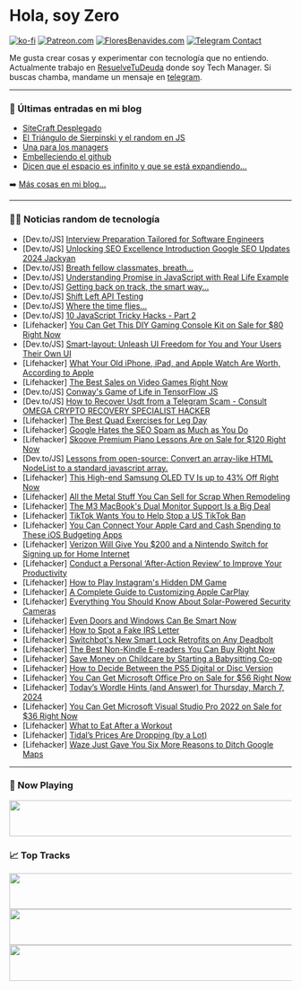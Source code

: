 # Hola, soy Zero

[![ko-fi](https://ko-fi.com/img/githubbutton_sm.svg)](https://ko-fi.com/J3J4N0LUK)
[![Patreon.com](https://img.shields.io/endpoint.svg?url=https%3A%2F%2Fshieldsio-patreon.vercel.app%2Fapi%3Fusername%3Dzerodragon%26type%3Dpatrons&style=for-the-badge)](https://patreon.com/zerodragon)
[![FloresBenavides.com](https://img.shields.io/website?down_message=oops&label=MiBlog&style=for-the-badge&up_message=online&url=https%3A%2F%2Ffloresbenavides.com)](https://floresbenavides.com)
[![Telegram Contact](https://img.shields.io/badge/escr%C3%ADbeme-ZeroDragon-%2326A5E4?style=for-the-badge&logo=telegram)](https://t.me/zerodragon)

Me gusta crear cosas y experimentar con tecnología que no entiendo.
Actualmente trabajo en [ResuelveTuDeuda](http://github.com/resuelve) donde soy Tech Manager.
Si buscas chamba, mandame un mensaje en [telegram](https://t.me/zerodragon).

---

### 📕 Últimas entradas en mi blog
<!-- BLOG-POST-LIST:START -->
- [SiteCraft Desplegado](https://floresbenavides.com/sitecraft-desplegado/)
- [El Triángulo de Sierpinski y el random en JS](https://floresbenavides.com/el-triangulo-de-sierpinski-y-el-random-en-js/)
- [Una para los managers](https://floresbenavides.com/una-para-los-managers/)
- [Embelleciendo el github](https://floresbenavides.com/embelleciendo-el-github/)
- [Dicen que el espacio es infinito y que se está expandiendo…](https://floresbenavides.com/dicen-que-el-espacio-es-infinito-y-que-se-esta-expandiendo/)
<!-- BLOG-POST-LIST:END -->

➡️ [Más cosas en mi blog...](https://floresbenavides.com)

---

### 👨‍💻 Noticias random de tecnología
<!-- TECH-POSTS:START -->
- [Dev.to/JS] [Interview Preparation Tailored for Software Engineers](https://dev.to/coocoon09/interview-preparation-tailored-for-software-engineers-456c)
- [Dev.to/JS] [Unlocking SEO Excellence Introduction Google SEO Updates 2024 Jackyan](https://dev.to/webdosolutions/unlocking-seo-excellence-introduction-google-seo-updates-2024-jackyan-196i)
- [Dev.to/JS] [Breath fellow classmates, breath...](https://dev.to/xyzed3k1ah/breath-fellow-classmates-breath-3feo)
- [Dev.to/JS] [Understanding Promise in JavaScript with Real Life Example](https://dev.to/sayuj/understanding-promise-in-javascript-with-real-life-example-16i5)
- [Dev.to/JS] [Getting back on track, the smart way...](https://dev.to/xyzed3k1ah/getting-back-on-track-the-smart-way-2cjk)
- [Dev.to/JS] [Shift Left API Testing](https://dev.to/sanjaykhanssk/shift-left-api-testing-17kl)
- [Dev.to/JS] [Where the time flies...](https://dev.to/xyzed3k1ah/where-the-time-flies-pjm)
- [Dev.to/JS] [10 JavaScript Tricky Hacks - Part 2](https://dev.to/sayuj/10-javascript-tricky-hacks-part-2-36pp)
- [Lifehacker] [You Can Get This DIY Gaming Console Kit on Sale for $80 Right Now](https://lifehacker.com/diy-game-console-sale)
- [Dev.to/JS] [Smart-layout: Unleash UI Freedom for You and Your Users Their Own UI](https://dev.to/juangarcia0323/smart-layout-unleash-ui-freedom-for-you-and-your-users-their-own-ui-4e3h)
- [Lifehacker] [What Your Old iPhone, iPad, and Apple Watch Are Worth, According to Apple](https://lifehacker.com/tech/what-your-iphone-ipad-and-apple-watch-are-worth)
- [Lifehacker] [The Best Sales on Video Games Right Now](https://lifehacker.com/best-video-game-deals-1850752341)
- [Dev.to/JS] [Conway&#39;s Game of Life in TensorFlow JS](https://dev.to/jgracie52/conways-game-of-life-in-tensorflow-js-3hdf)
- [Dev.to/JS] [How to Recover Usdt from a Telegram Scam - Consult OMEGA CRYPTO RECOVERY SPECIALIST HACKER](https://dev.to/moyesskye1/how-to-recover-usdt-from-a-telegram-scam-consult-omega-crypto-recovery-specialist-hacker-1h6h)
- [Lifehacker] [The Best Quad Exercises for Leg Day](https://lifehacker.com/health/the-best-quad-exercises-for-leg-day)
- [Lifehacker] [Google Hates the SEO Spam as Much as You Do](https://lifehacker.com/tech/google-hates-seo-spam-as-much-as-you-do)
- [Lifehacker] [Skoove Premium Piano Lessons Are on Sale for $120 Right Now](https://lifehacker.com/entertainment/skoove-premium-piano-lessons-sale)
- [Dev.to/JS] [Lessons from open-source: Convert an array-like HTML NodeList to a standard javascript array.](https://dev.to/ramunarasinga/lessons-from-open-source-convert-an-array-like-html-nodelist-to-a-standard-javascript-array-5ee9)
- [Lifehacker] [This High-end Samsung OLED TV Is up to 43% Off Right Now](https://lifehacker.com/tech/samsung-s95c-oled-tv-sale)
- [Lifehacker] [All the Metal Stuff You Can Sell for Scrap When Remodeling](https://lifehacker.com/money/all-the-metal-stuff-you-can-sell-for-scrap-when-remodeling)
- [Lifehacker] [The M3 MacBook&#39;s Dual Monitor Support Is a Big Deal](https://lifehacker.com/tech/m3-macbook-air-dual-monitor-support)
- [Lifehacker] [TikTok Wants You to Help Stop a US TikTok Ban](https://lifehacker.com/tech/tiktok-bill-ban-in-the-us)
- [Lifehacker] [You Can Connect Your Apple Card and Cash Spending to These iOS Budgeting Apps](https://lifehacker.com/tech/how-to-connect-your-apple-card-to-ios-budgeting-apps)
- [Lifehacker] [Verizon Will Give You $200 and a Nintendo Switch for Signing up for Home Internet](https://lifehacker.com/entertainment/verizon-wants-to-give-you-a-free-nintendo-switch)
- [Lifehacker] [Conduct a Personal ‘After-Action Review’ to Improve Your Productivity](https://lifehacker.com/work/conduct-personal-after-action-review-to-improve-productivity)
- [Lifehacker] [How to Play Instagram&#39;s Hidden DM Game](https://lifehacker.com/tech/how-to-play-instagrams-hidden-dm-game)
- [Lifehacker] [A Complete Guide to Customizing Apple CarPlay](https://lifehacker.com/tech/a-complete-guide-to-customizing-apple-carplay)
- [Lifehacker] [Everything You Should Know About Solar-Powered Security Cameras](https://lifehacker.com/home/everything-about-solar-security-cameras)
- [Lifehacker] [Even Doors and Windows Can Be Smart Now](https://lifehacker.com/tech/best-smart-doors-and-windows)
- [Lifehacker] [How to Spot a Fake IRS Letter](https://lifehacker.com/how-to-spot-a-fake-irs-letter)
- [Lifehacker] [Switchbot&#39;s New Smart Lock Retrofits on Any Deadbolt](https://lifehacker.com/tech/switchbot-launches-retrofit-smart-lock)
- [Lifehacker] [The Best Non-Kindle E-readers You Can Buy Right Now](https://lifehacker.com/tech/best-non-kindle-ereaders)
- [Lifehacker] [Save Money on Childcare by Starting a Babysitting Co-op](https://lifehacker.com/family/how-to-form-a-babysitting-co-op)
- [Lifehacker] [How to Decide Between the PS5 Digital or Disc Version](https://lifehacker.com/entertainment/ps5-digital-vs-disc)
- [Lifehacker] [You Can Get Microsoft Office Pro on Sale for $56 Right Now](https://lifehacker.com/microsoft-office-2021-sale)
- [Lifehacker] [Today’s Wordle Hints &lpar;and Answer&rpar; for Thursday, March 7, 2024](https://lifehacker.com/entertainment/wordle-hint-answer-today)
- [Lifehacker] [You Can Get Microsoft Visual Studio Pro 2022 on Sale for $36 Right Now](https://lifehacker.com/tech/microsoft-visual-studio-2022-sale)
- [Lifehacker] [What to Eat After a Workout](https://lifehacker.com/health/what-to-eat-after-a-workout)
- [Lifehacker] [Tidal’s Prices Are Dropping &lpar;by a Lot&rpar;](https://lifehacker.com/tech/tidal-price-drop)
- [Lifehacker] [Waze Just Gave You Six More Reasons to Ditch Google Maps](https://lifehacker.com/tech/new-waze-maps-features)<!-- TECH-POSTS:END -->

---

### 🎵 Now Playing
<a href="https://spotify-now-playing-dun.vercel.app/now-playing?open"><img src="https://spotify-now-playing-dun.vercel.app/now-playing" width="540" height="64"></a>

### 📈 Top Tracks
<a href="https://spotify-now-playing-dun.vercel.app/top-tracks?i=1&open"><img src="https://spotify-now-playing-dun.vercel.app/top-tracks?i=1" width="540" height="64"></a>
<a href="https://spotify-now-playing-dun.vercel.app/top-tracks?i=2&open"><img src="https://spotify-now-playing-dun.vercel.app/top-tracks?i=2" width="540" height="64"></a>
<a href="https://spotify-now-playing-dun.vercel.app/top-tracks?i=3&open"><img src="https://spotify-now-playing-dun.vercel.app/top-tracks?i=3" width="540" height="64"></a>

